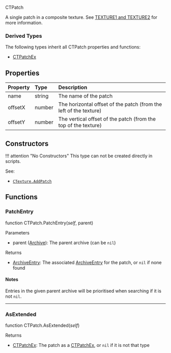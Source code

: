 <article-head>CTPatch</article-head>

A single patch in a composite texture. See [TEXTURE1 and TEXTURE2](https://doomwiki.org/wiki/TEXTURE1_and_TEXTURE2) for more information.

### Derived Types

The following types inherit all <type>CTPatch</type> properties and functions:

* <type>[CTPatchEx](CTPatchEx.md)</type>

## Properties

| Property | Type | Description |
|:---------|:-----|:------------|
<prop class="rw">name</prop> | <type>string</type> | The name of the patch
<prop class="rw">offsetX</prop> | <type>number</type> | The horizontal offset of the patch (from the left of the texture)
<prop class="rw">offsetY</prop> | <type>number</type> | The vertical offset of the patch (from the top of the texture)

## Constructors

!!! attention "No Constructors"
    This type can not be created directly in scripts.

<listhead>See:</listhead>

* <code>[CTexture.AddPatch](CTexture.md#addpatch)</code>

## Functions

### PatchEntry

<fdef>function <type>CTPatch</type>.<func>PatchEntry</func>(<arg>*self*</arg>, <arg>parent</arg>)</fdef>

<listhead>Parameters</listhead>

* <arg>parent</arg> (<type>[Archive](../Archive/Archive.md)</type>): The parent archive (can be `nil`)

<listhead>Returns</listhead>

* <type>[ArchiveEntry](../Archive/ArchiveEntry.md)</type>: The associated <type>[ArchiveEntry](../Archive/ArchiveEntry.md)</type> for the patch, or `nil` if none found

#### Notes

Entries in the given <arg>parent</arg> archive will be prioritised when searching if it is not `nil`.

---
### AsExtended

<fdef>function <type>CTPatch</type>.<func>AsExtended</func>(<arg>*self*</arg>)</fdef>

<listhead>Returns</listhead>

* <type>[CTPatchEx](CTPatchEx.md)</type>: The patch as a <type>[CTPatchEx](CTPatchEx.md)</type>, or `nil` if it is not that type
